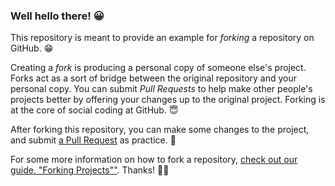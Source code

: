 ### Well hello there! 😀

This repository is meant to provide an example for *forking* a repository on GitHub. 😁

Creating a *fork* is producing a personal copy of someone else's project. Forks act as a sort of bridge between the original repository and your personal copy. You can submit *Pull Requests* to help make other people's projects better by offering your changes up to the original project. Forking is at the core of social coding at GitHub. 😇

After forking this repository, you can make some changes to the project, and submit [a Pull Request](https://github.com/octocat/Spoon-Knife/pulls) as practice. 😬

For some more information on how to fork a repository, [check out our guide, "Forking Projects""](http://guides.github.com/overviews/forking/). Thanks! :sparkling_heart:😅
